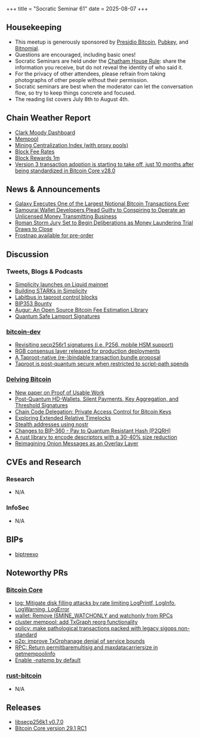 +++
title = "Socratic Seminar 61"
date = 2025-08-07
+++

Housekeeping
------------

- This meetup is generously sponsored by [Presidio Bitcoin](https://www.presidiobitcoin.org/), [Pubkey](https://pubkey.bar/), and [Bitnomial](https://bitnomial.com).
- Questions are encouraged, including basic ones!
- Socratic Seminars are held under the [Chatham House Rule](https://www.chathamhouse.org/about-us/chatham-house-rule): share the information you receive, but do not reveal the identity of who said it.
- For the privacy of other attendees, please refrain from taking photographs of other people without their permission.
- Socratic seminars are best when the moderator can let the conversation flow, so try to keep things concrete and focused.
- The reading list covers July 8th to August 4th.

Chain Weather Report
--------------------

- [Clark Moody Dashboard](https://dashboard.clarkmoody.com/)
- [Mempool](https://mempool.space/graphs/mempool#1m)
- [Mining Centralization Index (with proxy pools)](https://mainnet.observer/charts/mining-pools-centralization-index-with-proxy-pools/?c)
- [Block Fee Rates](https://mempool.space/graphs/mining/block-fee-rates#1m)
- [Block Rewards 1m](https://mempool.space/graphs/mining/block-rewards#1m)
- [Version 3 transaction adoption is starting to take off, just 10 months after being standardized in Bitcoin Core v28.0](https://x.com/mononautical/status/1951856672038662524)

News & Announcements
--------------------

- [Galaxy Executes One of the Largest Notional Bitcoin Transactions Ever](https://investor.galaxy.com/news/news-details/2025/Galaxy-Executes-One-of-the-Largest-Notional-Bitcoin-Transactions-Ever/default.aspx)
- [Samourai Wallet Developers Plead Guilty to Conspiring to Operate an Unlicensed Money Transmitting Business](https://bitcoinmagazine.com/news/samourai-wallet-developers-plead-guilty)
- [Roman Storm Jury Set to Begin Deliberations as Money Laundering Trial Draws to Close](https://www.coindesk.com/policy/2025/07/30/jury-set-to-begin-deliberations-as-roman-storm-s-money-laundering-trial-draws-to-close)
- [Frostnap available for pre-order](https://frostsnap.com)

Discussion
----------

### Tweets, Blogs & Podcasts

- [Simplicity launches on Liquid mainnet](https://blog.blockstream.com/simplicity-launches-on-liquid-mainnet/)
- [Building STARKs in Simplicity](https://starkware.co/blog/building-starks-in-simplicity/)
- [Labitbus in taproot control blocks](https://x.com/mononautical/status/1951683985957851367)
- [BIP353 Bounty](https://x.com/TheBlueMatt/status/1945603864666743240)
- [Augur: An Open Source Bitcoin Fee Estimation Library](https://engineering.block.xyz/blog/augur-an-open-source-bitcoin-fee-estimation-library)
- [Quantum Safe Lamport Signatures](https://blog.bitmex.com/quantum-safe-lamport-signatures/)

### [bitcoin-dev](https://groups.google.com/g/bitcoindev)

- [Revisiting secp256r1 signatures (i.e. P256, mobile HSM support)](https://groups.google.com/g/bitcoindev/c/XSYL0gx0cDM)
- [RGB consensus layer released for production deployments](https://groups.google.com/g/bitcoindev/c/LzMGclBdaUc)
- [A Taproot-native (re-)bindable transaction bundle proposal](https://groups.google.com/g/bitcoindev/c/5wLThgegha4)
- [Taproot is post-quantum secure when restricted to script-path spends](https://groups.google.com/g/bitcoindev/c/ydE5u5C0xVc)

### [Delving Bitcoin](https://delvingbitcoin.org/)

- [New paper on Proof of Usable Work](https://delvingbitcoin.org/t/new-paper-on-proof-of-usable-work)
- [Post-Quantum HD-Wallets, Silent Payments, Key Aggregation, and Threshold Signatures](https://delvingbitcoin.org/t/post-quantum-hd-wallets-silent-payments-key-aggregation-and-threshold-signatures)
- [Chain Code Delegation: Private Access Control for Bitcoin Keys](https://delvingbitcoin.org/t/chain-code-delegation-private-access-control-for-bitcoin-keys)
- [Exploring Extended Relative Timelocks](https://delvingbitcoin.org/t/exploring-extended-relative-timelocks)
- [Stealth addresses using nostr](https://delvingbitcoin.org/t/stealth-addresses-using-nostr)
- [Changes to BIP-360 - Pay to Quantum Resistant Hash (P2QRH)](https://delvingbitcoin.org/t/changes-to-bip-360-pay-to-quantum-resistant-hash-p2qrh)
- [A rust library to encode descriptors with a 30-40% size reduction](https://delvingbitcoin.org/t/a-rust-library-to-encode-descriptors-with-a-30-40-size-reduction)
- [Reimagining Onion Messages as an Overlay Layer](https://delvingbitcoin.org/t/reimagining-onion-messages-as-an-overlay-layer)

CVEs and Research
-----------------

### Research
- N/A

### InfoSec
- N/A

BIPs
----

- [biptreexo](https://github.com/utreexo/biptreexo)

Noteworthy PRs
--------------

### [Bitcoin Core](https://github.com/bitcoin/bitcoin)
- [log: Mitigate disk filling attacks by rate limiting LogPrintf, LogInfo, LogWarning, LogError](https://github.com/bitcoin/bitcoin/pull/32604)
- [wallet: Remove ISMINE_WATCHONLY and watchonly from RPCs](https://github.com/bitcoin/bitcoin/pull/32618)
- [cluster mempool: add TxGraph reorg functionality](https://github.com/bitcoin/bitcoin/pull/31553)
- [policy: make pathological transactions packed with legacy sigops non-standard](https://github.com/bitcoin/bitcoin/pull/32521)
- [p2p: improve TxOrphanage denial of service bounds](https://github.com/bitcoin/bitcoin/pull/31829)
- [RPC: Return permitbaremultisig and maxdatacarriersize in getmempoolinfo](https://github.com/bitcoin/bitcoin/pull/29954)
- [Enable -natpmp by default](https://github.com/bitcoin/bitcoin/pull/33004)

### [rust-bitcoin](https://github.com/rust-bitcoin/rust-bitcoin)
- N/A


Releases
--------

- [libsecp256k1 v0.7.0](https://github.com/bitcoin-core/secp256k1/releases/tag/v0.7.0)
- [Bitcoin Core version 29.1 RC1](https://github.com/bitcoin/bitcoin/blob/v29.1rc1/doc/release-notes.md)
